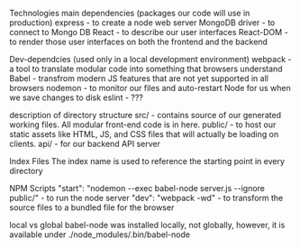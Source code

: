 Technologies
main dependencies (packages our code will use in production)
express  -  to create a node web server
MongoDB driver  -   to connect to Mongo DB
React  -  to describe our user interfaces
React-DOM  -  to render those user interfaces on both the frontend and the backend

Dev-dependcies (used only in a local development environment)
webpack  -   a tool to translate modular code into something that browsers understand
Babel  -   transfrom modern JS features that are not yet supported in all browsers
nodemon  -  to monitor our files and auto-restart Node for us when we save changes to disk
eslint  -   ???

description of directory structure
src/  -  contains source of our generated working files.  All modular front-end code is in here.
public/  -  to host our static assets like HTML, JS, and CSS files that will actually be loading on clients.
api/  -   for our backend API server

Index Files
The index name is used to reference the starting point in every directory

NPM Scripts
"start": "nodemon --exec babel-node server.js --ignore public/"  -  to run the node server
"dev": "webpack -wd"  -  to transform the source files to a bundled file for the browser


local vs global
babel-node was installed locally, not globally, however, it is available under ./node_modules/.bin/babel-node